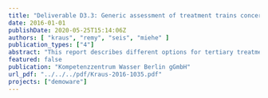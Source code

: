 ```yaml
---
title: "Deliverable D3.3: Generic assessment of treatment trains concerning their environmental impact and risk reduction potential"
date: 2016-01-01
publishDate: 2020-05-25T15:14:06Z
authors: [ "kraus", "remy", "seis", "miehe" ]
publication_types: ["4"]
abstract: "This report describes different options for tertiary treatment of secondary effluent from municipal wastewater treatment plants for the purpose of water reuse. For each of the treatment trains, associated environmental impact (represented by energy demand and related global warming potential) and risk reduction potential (i.e. removal of chemical and microbial contaminants) are described based on the results of the DEMOWARE case studies. This should inform water professionals about impacts and benefits of different options for producing reclaimed water, enabling an informed decision on an adequate treatment train depending on the water quality targets for the respective reuse purpose."
featured: false
publication: "Kompetenzzentrum Wasser Berlin gGmbH"
url_pdf: "../../../pdf/Kraus-2016-1035.pdf"
projects: ["demoware"]
---
```


